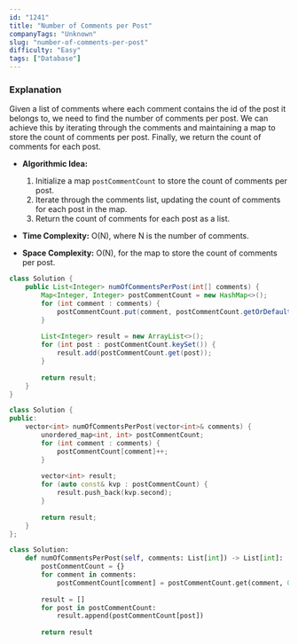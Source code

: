 ```yaml
---
id: "1241"
title: "Number of Comments per Post"
companyTags: "Unknown"
slug: "number-of-comments-per-post"
difficulty: "Easy"
tags: ["Database"]
---
```


### Explanation

Given a list of comments where each comment contains the id of the post it belongs to, we need to find the number of comments per post. We can achieve this by iterating through the comments and maintaining a map to store the count of comments per post. Finally, we return the count of comments for each post.

- **Algorithmic Idea:**
  1. Initialize a map `postCommentCount` to store the count of comments per post.
  2. Iterate through the comments list, updating the count of comments for each post in the map.
  3. Return the count of comments for each post as a list.

- **Time Complexity:** O(N), where N is the number of comments.
- **Space Complexity:** O(N), for the map to store the count of comments per post.
```java
class Solution {
    public List<Integer> numOfCommentsPerPost(int[] comments) {
        Map<Integer, Integer> postCommentCount = new HashMap<>();
        for (int comment : comments) {
            postCommentCount.put(comment, postCommentCount.getOrDefault(comment, 0) + 1);
        }
        
        List<Integer> result = new ArrayList<>();
        for (int post : postCommentCount.keySet()) {
            result.add(postCommentCount.get(post));
        }
        
        return result;
    }
}
```

```cpp
class Solution {
public:
    vector<int> numOfCommentsPerPost(vector<int>& comments) {
        unordered_map<int, int> postCommentCount;
        for (int comment : comments) {
            postCommentCount[comment]++;
        }
        
        vector<int> result;
        for (auto const& kvp : postCommentCount) {
            result.push_back(kvp.second);
        }
        
        return result;
    }
};
```

```python
class Solution:
    def numOfCommentsPerPost(self, comments: List[int]) -> List[int]:
        postCommentCount = {}
        for comment in comments:
            postCommentCount[comment] = postCommentCount.get(comment, 0) + 1
        
        result = []
        for post in postCommentCount:
            result.append(postCommentCount[post])
        
        return result
```
